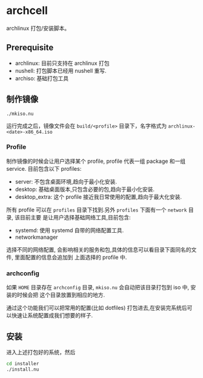 # archcell
archlinux 打包/安装脚本。

## Prerequisite
- archlinux: 目前只支持在 archlinux 打包
- nushell: 打包脚本已经用 nushell 重写.
- archiso: 基础打包工具

## 制作镜像
```nu
./mkiso.nu
```
运行完成之后，镜像文件会在 `build/<profile>` 目录下，名字格式为 `archlinux-<date>-x86_64.iso`

### Profile
制作镜像的时候会让用户选择某个 profile, profile 代表一组 package 和一组 service. 目前包含以下 profiles:
- server: 不包含桌面环境,趋向于最小化安装.
- desktop: 基础桌面版本,只包含必要的包,趋向于最小化安装.
- desktop_extra: 这个 profile 接近我日常使用的配置,趋向于最大化安装.

所有 profile 可以在 `profiles` 目录下找到.另外 `profiles` 下面有一个 `network` 目录, 该目前主要
是让用户选择基础网络工具,目前包含:
- systemd: 使用 systemd 自带的网络配置工具.
- networkmanager

选择不同的网络配置, 会影响相关的服务和包,具体的信息可以看目录下面同名的文件, 里面配置的信息会追加到
上面选择的 profile 中.

### archconfig
如果 `HOME` 目录存在 `archconfig` 目录, `mkiso.nu` 会自动把该目录打包到 iso 中, 安装的时候会把
这个目录放置到相应的地方.

通过这个功能我们可以把常用的配置(比如 dotfiles) 打包进去,在安装完系统后可以快速让系统配置成我们想要的样子.


## 安装
进入上述打包好的系统，然后
```bash
cd installer
./install.nu
```
